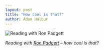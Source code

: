 ```yaml
---
layout: post
title: "How cool is that?"
author: Adam Halbur
---
```


![Reading with Ron Padgett](https://live.staticflickr.com/7845/46881186264_4c22cae91a_c.jpg)

*Reading with [Ron Padgett][padgett-link] – how cool is that?*

[padgett-link]: https://www.poetryfoundation.org/poets/ron-padgett
